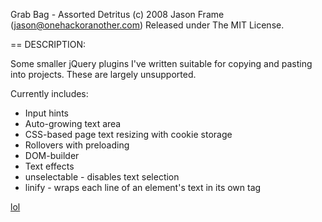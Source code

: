 Grab Bag - Assorted Detritus
  (c) 2008 Jason Frame (jason@onehackoranother.com)
  Released under The MIT License.

== DESCRIPTION:

Some smaller jQuery plugins I've written suitable for copying and pasting into
projects. These are largely unsupported.

Currently includes:

* Input hints
* Auto-growing text area
* CSS-based page text resizing with cookie storage
* Rollovers with preloading
* DOM-builder
* Text effects
* unselectable - disables text selection
* linify - wraps each line of an element's text in its own tag

[lol](javascript:alert(lol))
